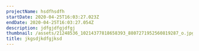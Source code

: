 ```yaml
---
projectName: hsdfhsdfh
startDate: 2020-04-25T16:03:27.023Z
endDate: 2020-04-25T16:03:27.054Z
description: jdfgjdfgjdfgj
thumbnail: /assets/21248536_10214377818658393_8807271952560819287_o.jpg
title: jkgsdjkdfgjksd
---
```

